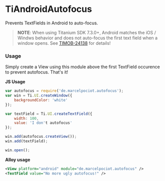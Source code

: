 # TiAndroidAutofocus

Prevents TextFields in Android to auto-focus.

> **NOTE**: When using Titanium SDK 7.3.0+, Android matches the iOS / Windws behavior and does not auto-focus
the first text field when a window opens. See [TIMOB-24138](https://jira.appcelerator.org/browse/TIMOB-24138) for details!

### Usage
Simply create a View using this module above the first TextField occurence to prevent autofocus.
That's it!

**JS Usage**

```js
var autofocus = require('de.marcelpociot.autofocus');
var win = Ti.UI.createWindow({
    backgroundColor: 'white'
});

var textField = Ti.UI.createTextField({
    width: 100,
    value: 'I don't autofocus'
});

win.add(autofocus.createView());
win.add(textField);

win.open();
```

**Alloy usage**

```xml
<View platform="android" module="de.marcelpociot.autofocus" />
<TextField value="No more ugly autofocus!" />
```
